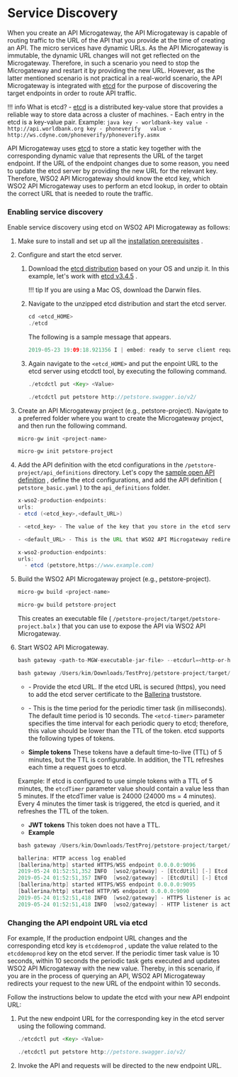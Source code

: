 # Service Discovery

When you create an API Microgateway, the API Microgateway is capable of routing traffic to the URL of the API that you provide at the time of creating an API. The micro services have dynamic URLs. As the API Microgateway is immutable, the dynamic URL changes will not get reflected on the Microgateway. Therefore, in such a scenario you need to stop the Microgateway and restart it by providing the new URL. However, as the latter mentioned scenario is not practical in a real-world scenario, the API Microgateway is integrated with [etcd](https://github.com/etcd-io/etcd) for the purpose of discovering the target endpoints in order to route API traffic.

!!! info
    What is etcd?
    -   [etcd](https://github.com/etcd-io/etcd) is a distributed key-value store that provides a reliable way to store data across a cluster of machines.
    -   Each entry in the etcd is a key-value pair.
    Example:
    ``` java
    key - worldbank-key
    value - http://api.worldbank.org
    key - phoneverify  
    value - http://ws.cdyne.com/phoneverify/phoneverify.asmx
    ```

API Microgateway uses [etcd](https://github.com/etcd-io/etcd) to store a static key together with the corresponding dynamic value that represents the URL of the target endpoint. If the URL of the endpoint changes due to some reason, you need to update the etcd server by providing the new URL for the relevant key. Therefore, WSO2 API Microgateway should know the etcd key, which WSO2 API Microgateway uses to perform an etcd lookup, in order to obtain the correct URL that is needed to route the traffic.

### Enabling service discovery

Enable service discovery using etcd on WSO2 API Microgateway as follows:

1.  Make sure to install and set up all the [installation prerequisites]({{base_path}}/install-and-setup/install-on-vm/) .
2.  Configure and start the etcd server.
    
    1.  Download the [etcd distribution](https://github.com/etcd-io/etcd/releases) based on your OS and unzip it.
        In this example, let's work with [etcd v3.4.5](https://github.com/etcd-io/etcd/releases/tag/v3.4.5) .

        !!! tip
            If you are using a Mac OS, download the Darwin files.

    2.  Navigate to the unzipped etcd distribution and start the etcd server.

        ``` java
        cd <etcd_HOME>
        ./etcd
        ```

        The following is a sample message that appears.

        ``` java
        2019-05-23 19:09:18.921356 I | embed: ready to serve client requests
        ```
        
    3.  Again navigate to the ```<etcd_HOME>``` and put the enpoint URL to the etcd server using etcdctl tool, by executing the following command.
        
        ``` java tab="Format"
        ./etcdctl put <Key> <Value>        
        ``` 
          
        ``` java tab="Example"
        ./etcdctl put petstore http://petstore.swagger.io/v2/
        ```             

3.  Create an API Microgateway project (e.g., petstore-project).
    Navigate to a preferred folder where you want to create the Microgateway project, and then run the following command.


    ``` java tab="Format"
    micro-gw init <project-name>
    ```

    ``` java tab="Example"
    micro-gw init petstore-project
    ```

4.  Add the API definition with the etcd configurations in the `/petstore-project/api_definitions` directory.
    Let's copy the [sample open API definition](https://github.com/wso2/product-microgateway/blob/master/samples/petstore_basic.yaml) , define the etcd configurations, and add the API definition ( `petstore_basic.yaml` ) to the `api_definitions` folder.

    ``` java tab="Format"
    x-wso2-production-endpoints:
    urls:
    - etcd (<etcd_key>,<default_URL>)

    - <etcd_key> - The value of the key that you store in the etcd server for the purpose of mapping the endpoint URL.

    - <default_URL> - This is the URL that WSO2 API Microgateway redirects the requests to in the event it is unable to resolve the etcd key or/and is unable to find the etcd server.
    ```
    
    ``` java tab="Example"
    x-wso2-production-endpoints:
    urls:
      - etcd (petstore,https://www.example.com)
    ```

5.  Build the WSO2 API Microgateway project (e.g., petstore-project).

    ``` java tab="Format"
    micro-gw build <project-name>
    ```

    ``` java tab="Example"
    micro-gw build petstore-project
    ```

    This creates an executable file ( `/petstore-project/target/petstore-project.balx` ) that you can use to expose the API via WSO2 API Microgateway.

6.  Start WSO2 API Microgateway.
    

    ``` java tab="Format"
    bash gateway <path-to-MGW-executable-jar-file> --etcdurl=<http-or-https-etcdurl> --etcdtimer=<etcd-timer> 
    ```
    
    ``` java tab="Example"
    bash gateway /Users/kim/Downloads/TestProj/petstore-project/target/petstore-project.jar --etcdurl=http://127.0.0.1:2379 --etcdtimer=10000
    ```
    
    - <etcd-url> - Provide the etcd URL. If the etcd URL is secured (https), you need to add the etcd server certificate to the [Ballerina](https://ballerina.io/) truststore.

    - <etcd-timer> - This is the time period for the periodic timer task (in milliseconds). The default time period is 10 seconds. The `<etcd-timer>` parameter specifies the time interval for each periodic query to etcd; therefore, this value should be lower than the TTL of the token. etcd supports the following types of tokens.

    -   **Simple tokens**
        These tokens have a default time-to-live (TTL) of 5 minutes, but the TTL is configurable. In addition, the TTL refreshes each time a request goes to etcd.

    Example:
        If etcd is configured to use simple tokens with a TTL of 5 minutes, the `etcdTimer` parameter value should contain a value less than 5 minutes. If the etcdTimer value is 24000 (24000 ms = 4 minutes). Every 4 minutes the timer task is triggered, the etcd is queried, and it refreshes the TTL of the token.

    -   **JWT tokens**
        This token does not have a TTL.
    - **Example**    
        
    ``` java
    bash gateway /Users/kim/Downloads/TestProj/petstore-project/target/petstore-project.jar --etcdurl=http://127.0.0.1:2379 --etcdtimer=10000 
    ```

    ``` java
    ballerina: HTTP access log enabled
    [ballerina/http] started HTTPS/WSS endpoint 0.0.0.0:9096
    2019-05-24 01:52:51,352 INFO  [wso2/gateway] - [EtcdUtil] [-] Etcd Authentication Successful 
    2019-05-24 01:52:51,357 INFO  [wso2/gateway] - [EtcdUtil] [-] Etcd periodic timer task started with a periodic time of 10000ms 
    [ballerina/http] started HTTPS/WSS endpoint 0.0.0.0:9095
    [ballerina/http] started HTTP/WS endpoint 0.0.0.0:9090
    2019-05-24 01:52:51,418 INFO  [wso2/gateway] - HTTPS listener is active on port 9095 
    2019-05-24 01:52:51,418 INFO  [wso2/gateway] - HTTP listener is active on port 9090
    ```

### Changing the API endpoint URL via etcd

For example, If the production endpoint URL changes and the corresponding etcd key is `etcddemoprod` , update the value related to the `etcddemoprod` key on the etcd server.
If the periodic timer task value is 10 seconds, within 10 seconds the periodic task gets executed and updates WSO2 API Microgateway with the new value. Thereby, in this scenario, if you are in the process of querying an API, WSO2 API Microgateway redirects your request to the new URL of the endpoint within 10 seconds.

Follow the instructions below to update the etcd with your new API endpoint URL:

   1.  Put the new endpoint URL for the corresponding key in the etcd server using the following command.
   
       ``` java tab="Format"
       ./etcdctl put <Key> <Value>
       ```
       
       ``` java tab="Example"
       ./etcdctl put petstore http://petstore.swagger.io/v2/
       ```

   2.  Invoke the API and requests will be directed to the new endpoint URL.
       
